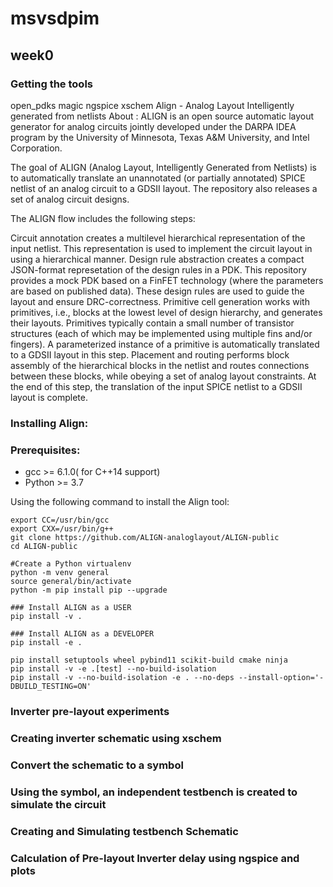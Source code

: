 # msvsdpim
## week0
### Getting the tools
open_pdks
magic 
ngspice 
xschem
Align - Analog Layout Intelligently generated from netlists
About :
ALIGN is an open source automatic layout generator for analog circuits jointly developed under the DARPA IDEA program by the University of Minnesota, Texas A&M University, and Intel Corporation.

The goal of ALIGN (Analog Layout, Intelligently Generated from Netlists) is to automatically translate an unannotated (or partially annotated) SPICE netlist of an analog circuit to a GDSII layout. The repository also releases a set of analog circuit designs.

The ALIGN flow includes the following steps:

Circuit annotation creates a multilevel hierarchical representation of the input netlist. This representation is used to implement the circuit layout in using a hierarchical manner. Design rule abstraction creates a compact JSON-format represetation of the design rules in a PDK. This repository provides a mock PDK based on a FinFET technology (where the parameters are based on published data). These design rules are used to guide the layout and ensure DRC-correctness. Primitive cell generation works with primitives, i.e., blocks at the lowest level of design hierarchy, and generates their layouts. Primitives typically contain a small number of transistor structures (each of which may be implemented using multiple fins and/or fingers). A parameterized instance of a primitive is automatically translated to a GDSII layout in this step. Placement and routing performs block assembly of the hierarchical blocks in the netlist and routes connections between these blocks, while obeying a set of analog layout constraints. At the end of this step, the translation of the input SPICE netlist to a GDSII layout is complete.

### Installing Align:
### 
### Prerequisites:
- gcc >= 6.1.0( for C++14 support) 
- Python >= 3.7 


Using the following command to install the Align tool:

```
export CC=/usr/bin/gcc
export CXX=/usr/bin/g++
git clone https://github.com/ALIGN-analoglayout/ALIGN-public
cd ALIGN-public

#Create a Python virtualenv
python -m venv general
source general/bin/activate
python -m pip install pip --upgrade

### Install ALIGN as a USER
pip install -v .

### Install ALIGN as a DEVELOPER
pip install -e .

pip install setuptools wheel pybind11 scikit-build cmake ninja
pip install -v -e .[test] --no-build-isolation
pip install -v --no-build-isolation -e . --no-deps --install-option='-DBUILD_TESTING=ON'
```
### Inverter pre-layout experiments


### Creating inverter schematic using xschem




### Convert the schematic to a symbol




### Using the symbol, an independent testbench is created to simulate the circuit




### Creating and Simulating testbench Schematic




### Calculation of Pre-layout Inverter delay using ngspice and plots




